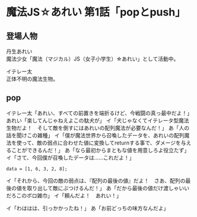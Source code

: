 # 魔法JS☆あれい 第1話「popとpush」

## 登場人物

丹生あれい  
魔法少女「魔法（マジカル）JS（女子小学生）☆あれい」として活動中。

イテレー太  
正体不明の魔法生物。

## pop

イテレー太「あれい、すべての前置きを端折るけど、今戦闘の真っ最中だよ！」
あれい「楽してんじゃねえよこの駄犬が」
イ「犬じゃなくてイテレータ型魔法生物だよ！　そして敵を倒すにはあれいの配列魔法が必要なんだ！」
あ「人の話を聞けこの雑種」
イ「僕が魔法世界から召喚したデータを、あれいの配列魔法を使って、敵の弱点に合わせた値に変換してreturnする事で、ダメージを与えることができるんだ！」
あ「なら最初からまともな値を用意しろよ役立たず」
イ「さて、今回僕が召喚したデータは……これだよ！」

`data = [1, 6, 3, 2, 8];`

イ「それから、今回の敵の弱点は、『配列の最後の値』だよ！　さあ、配列の最後の値を取り出して敵にぶつけるんだ！」
あ「だから最後の値だけ渡しゃいいだろこのボロ雑巾」
イ「頼んだよ！　あれい！」


イ「わははは、引っかかったね！」
あ「お前どっちの味方なんだよ」
<!--stackedit_data:
eyJoaXN0b3J5IjpbLTgyNzEwMDUxMiwxMTQxMDIwMzgwLC04ND
cxMDQ3MDYsLTE4MTUxNDk4NzJdfQ==
-->